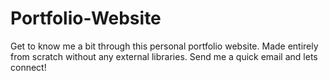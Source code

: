 # Portfolio-Website
Get to know me a bit through this personal portfolio website. Made entirely from scratch without any external libraries. Send me a quick email and lets connect!

